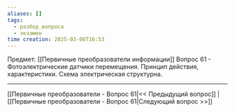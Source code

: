 ```yaml
---
aliases: []
tags:
  - разбор_вопроса
  - экзамен
time creation: 2025-03-08T16:53
---
```

Предмет: [[Первичные преобразователи информации]]
Вопрос 61 - Фотоэлектрические датчики перемещения. Принцип действия, характеристики. Схема электрическая структурна.



---
[[Первичные преобразователи - Вопрос 61|<< Предыдущий вопрос]] | [[Первичные преобразователи - Вопрос 61|Следующий вопрос >>]]